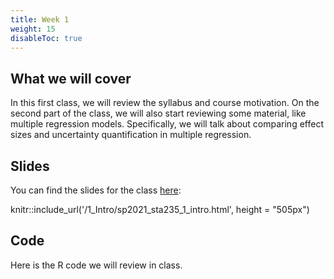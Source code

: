 ```yaml
---
title: Week 1
weight: 15
disableToc: true
---
```


## What we will cover

In this first class, we will review the syllabus and course motivation. On the second part of the class, we will also start reviewing some material, like multiple regression models. Specifically, we will talk about comparing effect sizes and uncertainty quantification in multiple regression.

## Slides

You can find the slides for the class [here](/1_Intro/sp2021_sta235_1_intro.html):

knitr::include_url('/1_Intro/sp2021_sta235_1_intro.html', height = "505px")

## Code

Here is the R code we will review in class.